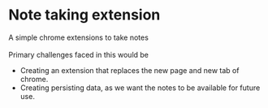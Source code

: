 # Note taking extension

A simple chrome extensions to take notes<br><br>
Primary challenges faced in this would be

* Creating an extension that replaces the new page and new tab of chrome.
* Creating persisting data, as we want the notes to be available for future use.

